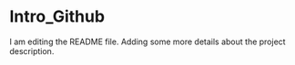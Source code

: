 # Intro_Github
I am editing the README file. Adding some more details about the project description.
